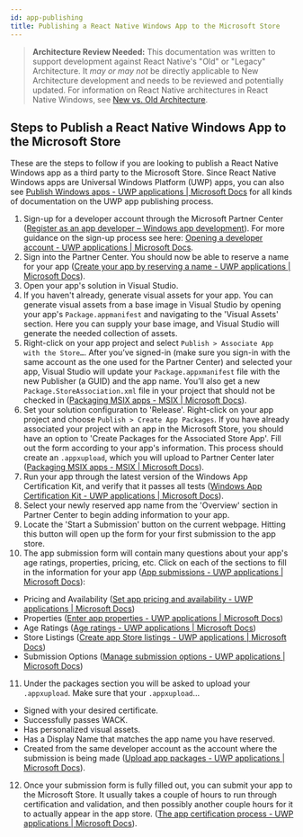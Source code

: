 ```yaml
---
id: app-publishing
title: Publishing a React Native Windows App to the Microsoft Store
---
```


> **Architecture Review Needed:** This documentation was written to support development against React Native's "Old" or "Legacy" Architecture. It *may or may not* be directly applicable to New Architecture development and needs to be reviewed and potentially updated. For information on React Native architectures in React Native Windows, see [New vs. Old Architecture](new-architecture.md).

## Steps to Publish a React Native Windows App to the Microsoft Store
These are the steps to follow if you are looking to publish a React Native Windows app as a third party to the Microsoft Store. Since React Native Windows apps are Universal Windows Platform (UWP) apps, you can also see [Publish Windows apps - UWP applications | Microsoft Docs](https://docs.microsoft.com/windows/uwp/publish/) for all kinds of documentation on the UWP app publishing process. 

1. Sign-up for a developer account through the Microsoft Partner Center ([Register as an app developer – Windows app development](https://developer.microsoft.com/microsoft-store/register/)). For more guidance on the sign-up process see here: [Opening a developer account - UWP applications | Microsoft Docs](https://docs.microsoft.com/en-us/windows/uwp/publish/opening-a-developer-account).
2. Sign into the Partner Center. You should now be able to reserve a name for your app ([Create your app by reserving a name - UWP applications | Microsoft Docs](https://docs.microsoft.com/windows/uwp/publish/create-your-app-by-reserving-a-name)).
3. Open your app's solution in Visual Studio.
4. If you haven't already, generate visual assets for your app. You can generate visual assets from a base image in Visual Studio by opening your app's `Package.appmanifest` and navigating to the 'Visual Assets' section. Here you can supply your base image, and Visual Studio will generate the needed collection of assets.
5. Right-click on your app project and select `Publish > Associate App with the Store…`. After you’ve signed-in (make sure you sign-in with the same account as the one used for the Partner Center) and selected your app, Visual Studio will update your `Package.appxmanifest` file with the new Publisher (a GUID) and the app name. You’ll also get a new `Package.StoreAssociation.xml` file in your project that should not be checked in ([Packaging MSIX apps - MSIX | Microsoft Docs](https://docs.microsoft.com/windows/msix/package/packaging-uwp-apps#configure-your-project)).
6. Set your solution configuration to 'Release'. Right-click on your app project and choose  `Publish > Create App Packages`. If you have already associated your project with an app in the Microsoft Store, you should have an option to 'Create Packages for the Associated Store App'. Fill out the form according to your app's information. This process should create an `.appxupload`, which you will upload to Partner Center later ([Packaging MSIX apps - MSIX | Microsoft Docs](https://docs.microsoft.com/windows/msix/package/packaging-uwp-apps#generate-an-app-package-upload-file-for-store-submission)).
7. Run your app through the latest version of the Windows App Certification Kit, and verify that it passes all tests ([Windows App Certification Kit - UWP applications | Microsoft Docs](https://docs.microsoft.com/windows/uwp/debug-test-perf/windows-app-certification-kit)).
8. Select your newly reserved app name from the 'Overview' section in Partner Center to begin adding information to your app.
9. Locate the 'Start a Submission' button on the current webpage. Hitting this button will open up the form for your first submission to the app store. 
10. The app submission form will contain many questions about your app's age ratings, properties, pricing, etc. Click on each of the sections to fill in the information for your app ([App submissions - UWP applications | Microsoft Docs](https://docs.microsoft.com/windows/uwp/publish/app-submissions)):
  
  - Pricing and Availability ([Set app pricing and availability - UWP applications | Microsoft Docs](https://docs.microsoft.com/windows/uwp/publish/set-app-pricing-and-availability))
  - Properties ([Enter app properties - UWP applications | Microsoft Docs](https://docs.microsoft.com/windows/uwp/publish/enter-app-properties))
  - Age Ratings ([Age ratings - UWP applications | Microsoft Docs](https://docs.microsoft.com/windows/uwp/publish/age-ratings))
  - Store Listings ([Create app Store listings - UWP applications | Microsoft Docs](https://docs.microsoft.com/windows/uwp/publish/create-app-store-listings))
  - Submission Options ([Manage submission options - UWP applications | Microsoft Docs](https://docs.microsoft.com/windows/uwp/publish/manage-submission-options))

11. Under the packages section you will be asked to upload your `.appxupload`. Make sure that your `.appxupload`…

  - Signed with your desired certificate.
  - Successfully passes WACK.
  - Has personalized visual assets.
  - Has a Display Name that matches the app name you have reserved.
  - Created from the same developer account as the account where the submission is being made ([Upload app packages - UWP applications | Microsoft Docs](https://docs.microsoft.com/windows/uwp/publish/upload-app-packages)).
12. Once your submission form is fully filled out, you can submit your app to the Microsoft Store. It usually takes a couple of hours to run through certification and validation, and then possibly another couple hours for it to actually appear in the app store. ([The app certification process - UWP applications | Microsoft Docs](https://docs.microsoft.com/windows/uwp/publish/the-app-certification-process)).
